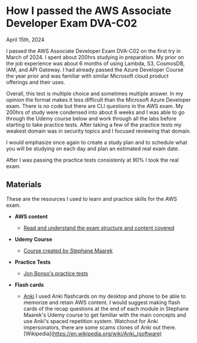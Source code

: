 # How I passed the AWS Associate Developer Exam DVA-C02

April 15th, 2024

I passed the AWS Associate Developer Exam DVA-C02 on the first try in March of 2024. I spent about 200hrs studying in preparation. My prior on the job experience was about 6 months of using Lambda, S3, CosmosDB, IAM, and API Gateway. I had already passed the Azure Developer Course the year prior and was familiar with similar Microsoft cloud product offerings and their uses.

Overall, this test is multiple choice and sometimes multiple answer. In my opinion the format makes it less difficult than the Microsoft Azure Developer exam. There is no code but there are CLI questions in the AWS exam. My 200hrs of study were condensed into about 6 weeks and I was able to go through the Udemy course below and work through all the labs before starting to take practice tests. After taking a few of the practice tests my weakest domain was in security topics and I focused reviewing that domain.

I would emphasize once again to create a study plan and to schedule what you will be studying on each day and plan an estimated real exam date.

After I was passing the practice tests consistenly at 90% I took the real exam.

## Materials

These are the resources I used to learn and practice skills for the AWS exam.

- **AWS content**

  - [Read and understand the exam structure and content covered](https://aws.amazon.com/certification/certified-developer-associate/)

- **Udemy Course**

  - [Course created by Stephane Maarek](https://www.udemy.com/course/aws-certified-developer-associate-dva-c01/)

- **Practice Tests**

  - [Jon Bonso's practice tests](https://portal.tutorialsdojo.com/courses/aws-certified-developer-associate-practice-exams/)

- **Flash cards**
  - [Anki](https://apps.ankiweb.net/) I used Anki flashcards on my desktop and phone to be able to memorize and retain AWS content. I would suggest making flash cards of the recap questions at the end of each module in Stephane Maarek's Udemy course to get familiar with the main concepts and use Anki's spaced repetition system. Watchout for Anki impersonators, there are some scams clones of Anki out there. [Wikipedia](https://en.wikipedia.org/wiki/Anki_(software)
